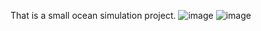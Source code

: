That is a small ocean simulation  project.
![image](https://user-images.githubusercontent.com/36379638/180648608-934560d2-ad68-476a-a4bd-de285fb69ec1.png)
![image](https://user-images.githubusercontent.com/36379638/180648624-08cc7163-a178-4c40-a19d-9085f363f3d7.png)
